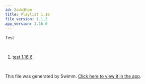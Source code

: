 ```yaml
---
id: 2adx3hpm
title: Playlist 1.16
file_version: 1.1.3
app_version: 1.16.0
---
```


<!-- Intro - Do not remove this comment -->
Test

<br/>

<!-- Steps - Do not remove this comment -->
1. [test 1.16 6](test-116-6.6krrb1h9.sw.md)


<br/>

This file was generated by Swimm. [Click here to view it in the app](https://swimm-web-app.web.app/repos/Z2l0aHViJTNBJTNBY3NoYXJwLXNoYXVsLXRlc3QlM0ElM0Fzd2ltbWlv/playlists/2adx3hpm).
